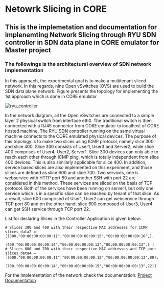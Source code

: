 # Netowrk Slicing in CORE

## This is the implemetation and documentation for implenemting Network Slicing through RYU SDN controller in SDN data plane in CORE emulator for Master project

### The followings is the architectural overview of SDN network implementation

In this approach, the experimental goal is to make a multitenant sliced network. In this regards, nine Open
vSwitches (OVS) are used to build the SDN data plane network. Figure  presents the topology for implementing the 1st approach which is done in CORE emulator.

![ryu_controller](https://user-images.githubusercontent.com/57096728/145966629-8413c97c-ff06-4f29-b9f3-116b2eb8193f.JPG)

In the network diagram, all the Open vSwitches are connected to a simple layer 2 physical switch from interface
eth0. The traditional switch is then connected with a RJ45 connector from CORE emulator to localhost of CORE
hosted machine. The RYU SDN controller running on the same virtual machine connects to the CORE emulated
physical devices.
The purpose of this topology is to make two slices using ICMP protocol, namely slice 300 and slice 400. Slice
300 consists of User1, User3 and Server2, while slice 400 comprises of User4, User2, Server1. Slice 300 devices can only able to reach each other through ICMP ping, which is totally independent from slice 400 devices.
This is also similarly applicable for slice 400. In addition, service based slices are also implemented on this experiment, and those slices are defined as slice 600 and slice 700. Two services, one is webservice with HTTP
port 80 and another SSH with port 22 are considered in this method. These services are sliced on the basis of
TCP protocol. Both of the services have been running on server1, but only one service which is in a specific slice
can be reached by tenant of that slice. As a result, slice 600 comprised of User1, User2 can get webservice
through TCP port 80 and on the other hand, slice 600 composed of User3, User4 can get SSH service through
TCP port 22.

List for declaring Slices in the Controller Application is given below:

```
# Slices 300 and 400 with their respective MAC addresses for ICMP
slices_data2 = [(300,"00:00:00:00:00:11","00:00:00:00:00:15","00:00:00:00:00:16",),
               (400,"00:00:00:00:00:14","00:00:00:00:00:12","00:00:00:00:00:13",) ]
# Slices 600 and 700 with their respective MAC addresses and TCP port
slices_data4 = [(600,"00:00:00:00:00:11","00:00:00:00:00:12","00:00:00:00:00:13",80),
               (700,"00:00:00:00:00:14","00:00:00:00:00:15","00:00:00:00:00:13",22)]
```

For the Implementation of the network check the documentation: [Project Documentation](https://github.com/sudo-riyad/RYU-SDN-contoller-in-CORE/blob/cc64d009d620c4626b2264d7d2c1c59770244a85/Documentation/IndividualProject_Islam_Riyad-Ul-_1324662.pdf)

